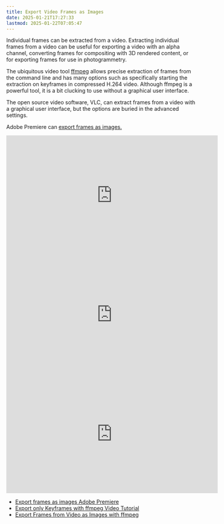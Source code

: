```yaml
---
title: Export Video Frames as Images
date: 2025-01-21T17:27:33
lastmod: 2025-01-22T07:05:47
---
```


Individual frames can be extracted from a video. Extracting individual frames from a video can be useful for exporting a video with an alpha channel, converting frames for compositing with 3D rendered content, or for exporting frames for use in photogrammetry.

The ubiquitous video tool [ffmpeg](./ffmpeg.md) allows precise extraction of frames from the command line and has many options such as specifically starting the extraction on keyframes in compressed H.264 video. Although ffmpeg is a powerful tool, it is a bit clucking to use without a graphical user interface.

The open source video software, VLC, can extract frames from a video with a graphical user interface, but the options are buried in the advanced settings.

Adobe Premiere can [export frames as images.](./adobe-premiere-pro/export-fames-as-images-premiere.md)

<div class="video-grid">

<div class="iframe-16-9-container">
<iframe class="youTubeIframe" width="560" height="315" src="https://www.youtube.com/embed/JCawZdzQgFA?rel=0" title="YouTube video player" frameborder="0" allow="accelerometer; autoplay; clipboard-write; encrypted-media; gyroscope; picture-in-picture; web-share" referrerpolicy="strict-origin-when-cross-origin" allowfullscreen></iframe>
</div>

<div class="iframe-16-9-container">
<iframe class="youTubeIframe" width="560" height="315" src="https://www.youtube.com/embed/vXjQZ1bJ6aQ?rel=0" title="YouTube video player" frameborder="0" allow="accelerometer; autoplay; clipboard-write; encrypted-media; gyroscope; picture-in-picture; web-share" referrerpolicy="strict-origin-when-cross-origin" allowfullscreen></iframe>
</div>

<div class="iframe-16-9-container">
<iframe class="youTubeIframe" width="560" height="315" src="https://www.youtube.com/embed/Ef2X3P4TlCM?rel=0" title="YouTube video player" frameborder="0" allow="accelerometer; autoplay; clipboard-write; encrypted-media; gyroscope; picture-in-picture; web-share" referrerpolicy="strict-origin-when-cross-origin" allowfullscreen></iframe>
</div>

</div>

- [Export frames as images Adobe Premiere](./adobe-premiere-pro/export-fames-as-images-premiere.md)
- [Export only Keyframes with ffmpeg Video Tutorial](./export-only-keyframes-from-video-as-images-ffmpeg.md)
- [Export Frames from Video as Images with ffmpeg](./export-frames-from-video-as-images-ffmpeg.md)
